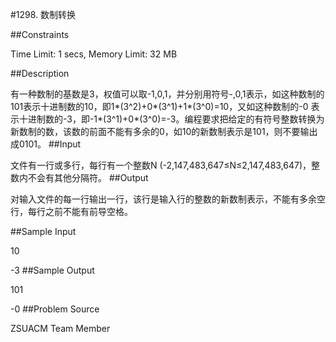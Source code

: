 #1298. 数制转换

##Constraints

Time Limit: 1 secs, Memory Limit: 32 MB

##Description

有一种数制的基数是3，权值可以取-1,0,1，并分别用符号-,0,1表示，如这种数制的101表示十进制数的10，即1*(3^2)+0*(3^1)+1*(3^0)=10，又如这种数制的-0 表示十进制数的-3，即-1*(3^1)+0*(3^0)=-3。编程要求把给定的有符号整数转换为新数制的数，该数的前面不能有多余的0，如10的新数制表示是101，则不要输出成0101。
##Input

文件有一行或多行，每行有一个整数N (-2,147,483,647≤N≤2,147,483,647)，整数内不会有其他分隔符。
##Output

对输入文件的每一行输出一行，该行是输入行的整数的新数制表示，不能有多余空行，每行之前不能有前导空格。

##Sample Input

10

-3
##Sample Output

101

-0
##Problem Source

ZSUACM Team Member